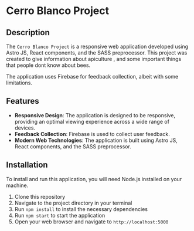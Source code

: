 # Cerro Blanco Project

## Description

The `Cerro Blanco Project` is a responsive web application developed using Astro JS, React components, and the SASS preprocessor. This project was created to give information about apiculture , and some important things that people dont know about bees.

The application uses Firebase for feedback collection, albeit with some limitations.

## Features

- **Responsive Design**: The application is designed to be responsive, providing an optimal viewing experience across a wide range of devices.
- **Feedback Collection**: Firebase is used to collect user feedback.
- **Modern Web Technologies**: The application is built using Astro JS, React components, and the SASS preprocessor.

## Installation

To install and run this application, you will need Node.js installed on your machine.

1. Clone this repository
2. Navigate to the project directory in your terminal
3. Run `npm install` to install the necessary dependencies
4. Run `npm start` to start the application
5. Open your web browser and navigate to `http://localhost:5000`


